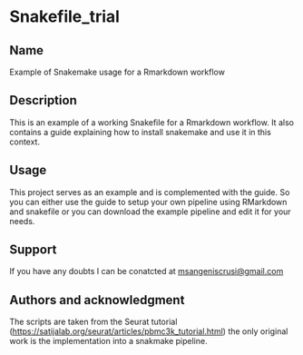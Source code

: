 # Snakefile_trial

## Name
Example of Snakemake usage for a Rmarkdown workflow 

## Description
This is an example of a working Snakefile for a Rmarkdown workflow. It also contains a guide explaining how to install snakemake and use it in this context. 

## Usage
This project serves as an example and is complemented with the guide. So you can either use the guide to setup your own pipeline using RMarkdown and snakefile or you can download the example pipeline and edit it for your needs. 

## Support
If you have any doubts I can be conatcted at msangeniscrusi@gmail.com

## Authors and acknowledgment
The scripts are taken from the Seurat tutorial (https://satijalab.org/seurat/articles/pbmc3k_tutorial.html) the only original work is the implementation into a snakmake pipeline. 

